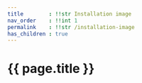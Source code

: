 ```yaml
---
title        : !!str Installation image
nav_order    : !!int 1
permalink    : !!str /installation-image
has_children : true
---
```


# {{ page.title }}

